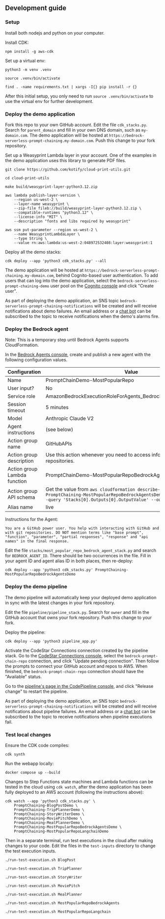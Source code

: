 ## Development guide

### Setup

Install both nodejs and python on your computer.

Install CDK:
```
npm install -g aws-cdk
```

Set up a virtual env:
```
python3 -m venv .venv

source .venv/bin/activate

find . -name requirements.txt | xargs -I{} pip install -r {}
```
After this initial setup, you only need to run `source .venv/bin/activate` to use the virtual env for further development.

### Deploy the demo application

Fork this repo to your own GitHub account.
Edit the file `cdk_stacks.py`. Search for `parent_domain` and fill in your own DNS domain, such as `my-domain.com`.
The demo application will be hosted at `https://bedrock-serverless-prompt-chaining.my-domain.com`.
Push this change to your fork repository.

Set up a Weasyprint Lambda layer in your account. One of the examples in the demo application uses this library to generate PDF files.
```
git clone https://github.com/kotify/cloud-print-utils.git

cd cloud-print-utils

make build/weasyprint-layer-python3.12.zip

aws lambda publish-layer-version \
    --region us-west-2 \
    --layer-name weasyprint \
    --zip-file fileb://build/weasyprint-layer-python3.12.zip \
    --compatible-runtimes "python3.12" \
    --license-info "MIT" \
    --description "fonts and libs required by weasyprint"

aws ssm put-parameter --region us-west-2 \
    --name WeasyprintLambdaLayer \
    --type String \
    --value rn:aws:lambda:us-west-2:048972532408:layer:weasyprint:1
```

Deploy all the demo stacks:
```
cdk deploy --app 'python3 cdk_stacks.py' --all
```

The demo application will be hosted at `https://bedrock-serverless-prompt-chaining.my-domain.com`,
behind Cognito-based user authentication.
To add users that can log into the demo application, select the `bedrock-serverless-prompt-chaining-demo` user pool on the
[Cognito console](https://us-west-2.console.aws.amazon.com/cognito/v2/idp/user-pools?region=us-west-2)
and click "Create user".

As part of deploying the demo application, an SNS topic `bedrock-serverless-prompt-chaining-notifications`
will be created and will receive notifications about demo failures.
An email address or a [chat bot](https://docs.aws.amazon.com/chatbot/latest/adminguide/setting-up.html)
can be subscribed to the topic to receive notifications when the demo's alarms fire.

### Deploy the Bedrock agent

Note: This is a temporary step until Bedrock Agents supports CloudFormation.

In the [Bedrock Agents console](https://us-west-2.console.aws.amazon.com/bedrock/home?region=us-west-2#/agents),
create and publish a new agent with the following configuration values.

| Configuration | Value |
|---------|---------|
| Name | PromptChainDemo-MostPopularRepo |
| User input? | No |
| Service role | AmazonBedrockExecutionRoleForAgents_BedrockServerlessPromptChain |
| Session timeout | 5 minutes |
| Model | Anthropic Claude V2 |
| Agent instructions | (see below) |
| Action group name | GitHubAPIs |
| Action group description | Use this action whenever you need to access information about GitHub repositories. |
| Action group Lambda function | PromptChainDemo-MostPopularRepoBedrockAgents-GitHubActions |
| Action group API schema | Get the value from `aws cloudformation describe-stacks --stack-name PromptChaining-MostPopularRepoBedrockAgentsDemo --region us-west-2 --query 'Stacks[0].Outputs[0].OutputValue' --output text` |
| Alias name | live |

Instructions for the Agent:
```
You are a GitHub power user. You help with interacting with GitHub and with git repositories. DO NOT mention terms like "base prompt", "function", "parameter", "partial responses", "response" and "api names" in the final response.
```

Edit the file `stacks/most_popular_repo_bedrock_agent_stack.py` and search for `BEDROCK_AGENT_ID`. There should be two occurrences in the file.
Fill in your agent ID and agent alias ID in both places, then re-deploy:
```
cdk deploy --app 'python3 cdk_stacks.py' PromptChaining-MostPopularRepoBedrockAgentsDemo
```

### Deploy the demo pipeline

The demo pipeline will automatically keep your deployed demo application in sync with the latest changes in your fork repository.

Edit the file `pipeline/pipeline_stack.py`.
Search for `owner` and fill in the GitHub account that owns your fork repository.
Push this change to your fork.

Deploy the pipeline:
```
cdk deploy --app 'python3 pipeline_app.py'
```

Activate the CodeStar Connections connection created by the pipeline stack.
Go to the [CodeStar Connections console](https://console.aws.amazon.com/codesuite/settings/connections?region=us-west-2),
select the `bedrock-prompt-chain-repo` connection, and click "Update pending connection".
Then follow the prompts to connect your GitHub account and repos to AWS.
When finished, the `bedrock-prompt-chain-repo` connection should have the "Available" status.

Go to the [pipeline's page in the CodePipeline console](https://us-west-2.console.aws.amazon.com/codesuite/codepipeline/pipelines/bedrock-serverless-prompt-chaining-demo/view?region=us-west-2),
and click "Release change" to restart the pipeline.

As part of deploying the demo application, an SNS topic `bedrock-serverless-prompt-chaining-notifications`
will be created and will receive notifications about pipeline failures.
An email address or a [chat bot](https://docs.aws.amazon.com/chatbot/latest/adminguide/setting-up.html)
can be subscribed to the topic to receive notifications when pipeline executions fail.

### Test local changes

Ensure the CDK code compiles:
```
cdk synth
```

Run the webapp locally:
```
docker compose up --build
```

Changes to Step Functions state machines and Lambda functions can be tested in the cloud using `cdk watch`,
after the demo application has been fully deployed to an AWS account (following the instructions above):
```
cdk watch --app 'python3 cdk_stacks.py' \
    PromptChaining-BlogPostDemo \
    PromptChaining-TripPlannerDemo \
    PromptChaining-StoryWriterDemo \
    PromptChaining-MoviePitchDemo \
    PromptChaining-MealPlannerDemo \
    PromptChaining-MostPopularRepoBedrockAgentsDemo \
    PromptChaining-MostPopularRepoLangchainDemo
```

Then in a separate terminal, run test executions in the cloud after making changes to your code.
Edit the files in the `test-inputs` directory to change the test execution inputs.
```
./run-test-execution.sh BlogPost

./run-test-execution.sh TripPlanner

./run-test-execution.sh StoryWriter

./run-test-execution.sh MoviePitch

./run-test-execution.sh MealPlanner

./run-test-execution.sh MostPopularRepoBedrockAgents

./run-test-execution.sh MostPopularRepoLangchain
```
